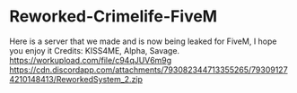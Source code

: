 # Reworked-Crimelife-FiveM
Here is a server that we made and is now being leaked for FiveM, I hope you enjoy it  Credits: KISS4ME, Alpha, Savage.  https://workupload.com/file/c94qJUV6m9g  https://cdn.discordapp.com/attachments/793082344713355265/793091274210148413/ReworkedSystem_2.zip
